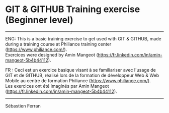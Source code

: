 # GIT & GITHUB Training exercise (Beginner level)
---------------------------------------------------------------------------------
ENG: This is a basic training exercise to get used with GIT & GITHUB, made during a training course at Philiance training center (https://www.philiance.com/).<br/>
Exercices were designed by Amin Mangeot (https://fr.linkedin.com/in/amin-mangeot-5b4b44112).

FR : Ceci est un exercice basique visant à se familiariser avec l'usage de GIT et de GITHUB, réalisé lors de la formation de développeur Web & Web Mobile au centre de formation Philiance (https://www.philiance.com/).<br/>
Les exercices ont été imaginés par Amin Mangeot (https://fr.linkedin.com/in/amin-mangeot-5b4b44112).

---------------------------------------------------------------------------------
Sébastien Ferran